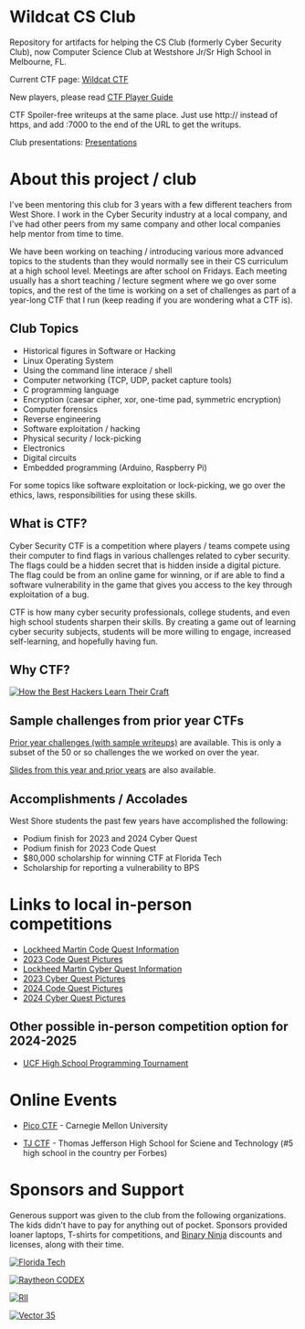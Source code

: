 # Wildcat CS Club

Repository for artifacts for helping the CS Club (formerly Cyber Security Club),
now Computer Science Club at Westshore Jr/Sr High School in Melbourne, FL.

Current CTF page:  [Wildcat CTF](https://ctf.mwales.net)

New players, please read [CTF Player Guide](https://docs.google.com/presentation/d/1ox3celA71AxI8DO3MZhVbPA8yQwh9y9cItQmRyDjUbI/pub?start=false&loop=false&delayms=15000)

CTF Spoiler-free writeups at the same place.  Just use http:// instead of https, 
and add :7000 to the end of the URL to get the writups.

Club presentations:  [Presentations](slides)

# About this project / club #

I've been mentoring this club for 3 years with a few different teachers from
West Shore.  I work in the Cyber Security industry at a local company, and I've
had other peers from my same company and other local companies help mentor
from time to time.

We have been working on teaching / introducing various more advanced topics to
the students than they would normally see in their CS curriculum at a high
school level.  Meetings are after school on Fridays.  Each meeting usually has
a short teaching / lecture segment where we go over some topics, and the rest
of the time is working on a set of challenges as part of a year-long CTF that
I run (keep reading if you are wondering what a CTF is).

## Club Topics

* Historical figures in Software or Hacking
* Linux Operating System
* Using the command line interace / shell
* Computer networking (TCP, UDP, packet capture tools)
* C programming language
* Encryption (caesar cipher, xor, one-time pad, symmetric encryption)
* Computer forensics
* Reverse engineering
* Software exploitation / hacking
* Physical security / lock-picking
* Electronics
* Digital circuits
* Embedded programming (Arduino, Raspberry Pi)

For some topics like software exploitation or lock-picking, we go over the
ethics, laws, responsibilities for using these skills.

## What is CTF?

Cyber Security CTF is a competition where players / teams compete using their computer to find flags
in various challenges related to cyber security.  The flags could be a hidden secret that is hidden
inside a digital picture.  The flag could be from an online game for winning, or if are able
to find a software vulnerability in the game that gives you access to the key through exploitation
of a bug.

CTF is how many cyber security professionals, college students, and even high school students sharpen
their skills.  By creating a game out of learning cyber security subjects, students will be more
willing to engage, increased self-learning, and hopefully having fun.

## Why CTF?

[![How the Best Hackers Learn Their Craft](sponsors/How_Hackers_Learn_YT_Thumb.png)](https://www.youtube.com/watch?v=6vj96QetfTg)

## Sample challenges from prior year CTFs
[Prior year challenges (with sample writeups)](past_challenges) are available. This is only a subset
of the 50 or so challenges the we worked on over the year.

[Slides from this year and prior years](slides/readme.md) are also available.

## Accomplishments / Accolades

West Shore students the past few years have accomplished the following:

* Podium finish for 2023 and 2024 Cyber Quest
* Podium finish for 2023 Code Quest
* $80,000 scholarship for winning CTF at Florida Tech
* Scholarship for reporting a vulnerability to BPS

# Links to local in-person competitions

* [Lockheed Martin Code Quest Information](https://www.lockheedmartin.com/en-us/who-we-are/communities/codequest.html)
* [2023 Code Quest Pictures](https://lockheedmartin.smugmug.com/Code-Quest/Code-Quest-2023/FL-Orlando/)
* [Lockheed Martin Cyber Quest Information](https://www.lockheedmartin.com/en-us/who-we-are/communities/cyber-quest.html)
* [2023 Cyber Quest Pictures](https://lockheedmartin.smugmug.com/CYBERQUEST/CYBERQUEST-2023/Orlando-FL/)
* [2024 Code Quest Pictures](https://lockheedmartin.smugmug.com/Code-Quest/2024-Code-Quest/FL-Orlando)
* [2024 Cyber Quest Pictures](https://lockheedmartin.smugmug.com/CYBERQUEST/Cyber-Quest-2024/FL-Orlando)

## Other possible in-person competition option for 2024-2025

* [UCF High School Programming Tournament](https://hspt.ucfprogrammingteam.org/index.php/hspt/this-year-s-tournament)

# Online Events

* [Pico CTF](https://picoctf.org/) - Carnegie Mellon University

* [TJ CTF](https://tjctf.org) - Thomas Jefferson High School for Sciene and Technology (#5 high school in the country per Forbes)

# Sponsors and Support

Generous support was given to the club from the following organizations.  The kids didn't have to pay for anything out
of pocket.  Sponsors provided loaner laptops, T-shirts for competitions, and [Binary Ninja](https://binary.ninja) 
discounts and licenses, along with their time.

[![Florida Tech](sponsors/fit.png)](https://www.fit.edu/)

[![Raytheon CODEX](sponsors/raytheon_codex.png)](https://www.rtx.com/raytheon/what-we-do/cyber/who-we-are/codex)

[![RII](sponsors/rii.png)](https://www.researchinnovations.com/)

[![Vector 35](sponsors/vector35.png)](https://vector35.com/)
